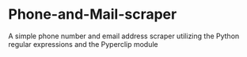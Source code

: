 # Phone-and-Mail-scraper
A simple phone number and email address scraper utilizing the Python regular expressions and the Pyperclip module
